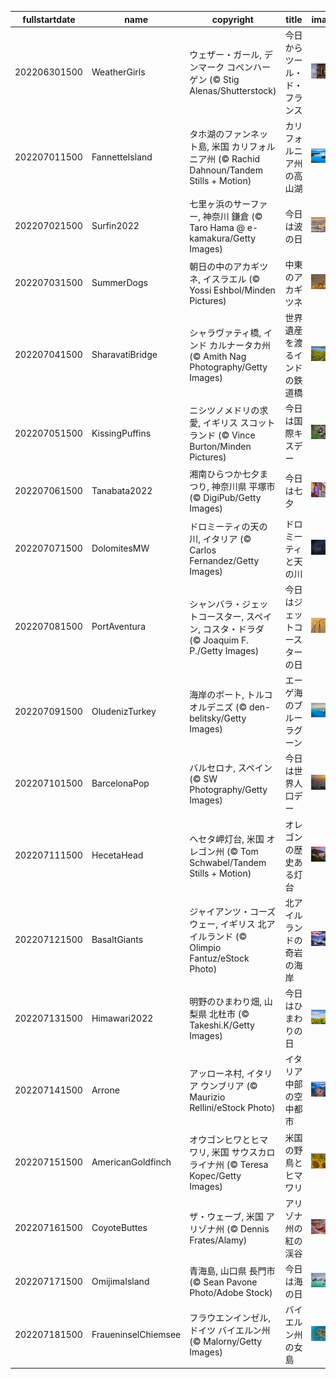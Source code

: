 |fullstartdate|name|copyright|title|image|
|--|--|--|--|--|
202206301500|WeatherGirls|ウェザー・ガール, デンマーク コペンハーゲン (© Stig Alenas/Shutterstock)|今日からツール・ド・フランス|![](/ja-JP/2022/07/202206301500WeatherGirls.jpg)|
202207011500|FannetteIsland|タホ湖のファンネット島, 米国 カリフォルニア州  (© Rachid Dahnoun/Tandem Stills + Motion)|カリフォルニア州の高山湖|![](/ja-JP/2022/07/202207011500FannetteIsland.jpg)|
202207021500|Surfin2022|七里ヶ浜のサーファー, 神奈川 鎌倉 (© Taro Hama @ e-kamakura/Getty Images)|今日は波の日|![](/ja-JP/2022/07/202207021500Surfin2022.jpg)|
202207031500|SummerDogs|朝日の中のアカギツネ, イスラエル (© Yossi Eshbol/Minden Pictures)|中東のアカギツネ|![](/ja-JP/2022/07/202207031500SummerDogs.jpg)|
202207041500|SharavatiBridge|シャラヴァティ橋, インド カルナータカ州 (© Amith Nag Photography/Getty Images)|世界遺産を渡るインドの鉄道橋|![](/ja-JP/2022/07/202207041500SharavatiBridge.jpg)|
202207051500|KissingPuffins|ニシツノメドリの求愛, イギリス スコットランド (© Vince Burton/Minden Pictures)|今日は国際キスデー|![](/ja-JP/2022/07/202207051500KissingPuffins.jpg)|
202207061500|Tanabata2022|湘南ひらつか七夕まつり, 神奈川県 平塚市 (© DigiPub/Getty Images)|今日は七夕|![](/ja-JP/2022/07/202207061500Tanabata2022.jpg)|
202207071500|DolomitesMW|ドロミーティの天の川, イタリア (© Carlos Fernandez/Getty Images)|ドロミーティと天の川|![](/ja-JP/2022/07/202207071500DolomitesMW.jpg)|
202207081500|PortAventura|シャンバラ・ジェットコースター, スペイン, コスタ・ドラダ (© Joaquim F. P./Getty Images)|今日はジェットコースターの日|![](/ja-JP/2022/07/202207081500PortAventura.jpg)|
202207091500|OludenizTurkey|海岸のボート, トルコ オルデニズ (© den-belitsky/Getty Images)|エーゲ海のブルーラグーン|![](/ja-JP/2022/07/202207091500OludenizTurkey.jpg)|
202207101500|BarcelonaPop|バルセロナ, スペイン (© SW Photography/Getty Images)|今日は世界人口デー|![](/ja-JP/2022/07/202207101500BarcelonaPop.jpg)|
202207111500|HecetaHead|ヘセタ岬灯台, 米国 オレゴン州 (© Tom Schwabel/Tandem Stills + Motion)|オレゴンの歴史ある灯台|![](/ja-JP/2022/07/202207111500HecetaHead.jpg)|
202207121500|BasaltGiants|ジャイアンツ・コーズウェー, イギリス 北アイルランド  (© Olimpio Fantuz/eStock Photo)|北アイルランドの奇岩の海岸|![](/ja-JP/2022/07/202207121500BasaltGiants.jpg)|
202207131500|Himawari2022|明野のひまわり畑, 山梨県 北杜市 (© Takeshi.K/Getty Images)|今日はひまわりの日|![](/ja-JP/2022/07/202207131500Himawari2022.jpg)|
202207141500|Arrone|アッローネ村, イタリア ウンブリア (© Maurizio Rellini/eStock Photo)|イタリア中部の空中都市|![](/ja-JP/2022/07/202207141500Arrone.jpg)|
202207151500|AmericanGoldfinch|オウゴンヒワとヒマワリ, 米国 サウスカロライナ州 (© Teresa Kopec/Getty Images)|米国の野鳥とヒマワリ|![](/ja-JP/2022/07/202207151500AmericanGoldfinch.jpg)|
202207161500|CoyoteButtes|ザ・ウェーブ, 米国 アリゾナ州 (© Dennis Frates/Alamy)|アリゾナ州の紅の渓谷|![](/ja-JP/2022/07/202207161500CoyoteButtes.jpg)|
202207171500|OmijimaIsland|青海島, 山口県 長門市  (© Sean Pavone Photo/Adobe Stock)|今日は海の日|![](/ja-JP/2022/07/202207171500OmijimaIsland.jpg)|
202207181500|FraueninselChiemsee|フラウエンインゼル, ドイツ バイエルン州 (© Malorny/Getty Images)|バイエルン州の女島|![](/ja-JP/2022/07/202207181500FraueninselChiemsee.jpg)|
